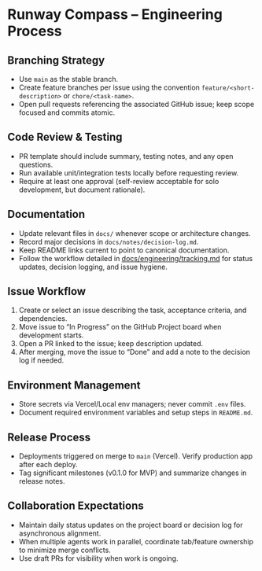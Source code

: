 # Runway Compass – Engineering Process

## Branching Strategy
- Use `main` as the stable branch.
- Create feature branches per issue using the convention `feature/<short-description>` or `chore/<task-name>`.
- Open pull requests referencing the associated GitHub issue; keep scope focused and commits atomic.

## Code Review & Testing
- PR template should include summary, testing notes, and any open questions.
- Run available unit/integration tests locally before requesting review.
- Require at least one approval (self-review acceptable for solo development, but document rationale).

## Documentation
- Update relevant files in `docs/` whenever scope or architecture changes.
- Record major decisions in `docs/notes/decision-log.md`.
- Keep README links current to point to canonical documentation.
- Follow the workflow detailed in [docs/engineering/tracking.md](tracking.md) for status updates, decision logging, and issue hygiene.

## Issue Workflow
1. Create or select an issue describing the task, acceptance criteria, and dependencies.
2. Move issue to “In Progress” on the GitHub Project board when development starts.
3. Open a PR linked to the issue; keep description updated.
4. After merging, move the issue to “Done” and add a note to the decision log if needed.

## Environment Management
- Store secrets via Vercel/Local env managers; never commit `.env` files.
- Document required environment variables and setup steps in `README.md`.

## Release Process
- Deployments triggered on merge to `main` (Vercel). Verify production app after each deploy.
- Tag significant milestones (v0.1.0 for MVP) and summarize changes in release notes.

## Collaboration Expectations
- Maintain daily status updates on the project board or decision log for asynchronous alignment.
- When multiple agents work in parallel, coordinate tab/feature ownership to minimize merge conflicts.
- Use draft PRs for visibility when work is ongoing.
